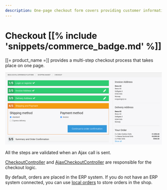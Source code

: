```yaml
---
description: One-page checkout form covers providing customer information, addresses, payment and shipping methods.
---
```


# Checkout [[% include 'snippets/commerce_badge.md' %]]

[[= product_name =]] provides a multi-step checkout process that takes place on one page.

![](../img/checkout_1.png)

All the steps are validated when an Ajax call is sent.

[CheckoutController](checkout_api/checkout_controllers.md#checkoutcontroller) and [AjaxCheckoutController](checkout_api/checkout_controllers.md#ajaxcheckoutcontroller)
are responsible for the checkout logic.

By default, orders are placed in the ERP system. If you do not have an ERP system connected,
you can use [local orders](local_orders.md) to store orders in the shop.
